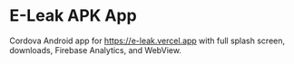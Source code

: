 # E-Leak APK App
Cordova Android app for https://e-leak.vercel.app with full splash screen, downloads, Firebase Analytics, and WebView.
